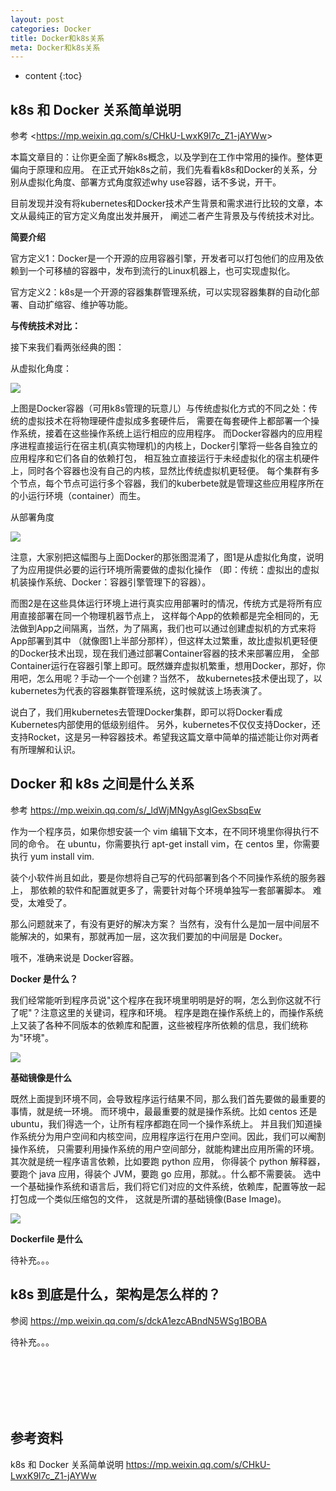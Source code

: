 ```yaml
---
layout: post
categories: Docker
title: Docker和k8s关系
meta: Docker和k8s关系
---
```

* content
{:toc}

## k8s 和 Docker 关系简单说明 

参考 <<https://mp.weixin.qq.com/s/CHkU-LwxK9l7c_Z1-jAYWw>>

本篇文章目的：让你更全面了解k8s概念，以及学到在工作中常用的操作。整体更偏向于原理和应用。
在正式开始k8s之前，我们先看看k8s和Docker的关系，分别从虚拟化角度、部署方式角度叙述why use容器，话不多说，开干。

目前发现并没有将kubernetes和Docker技术产生背景和需求进行比较的文章，本文从最纯正的官方定义角度出发并展开，
阐述二者产生背景及与传统技术对比。

**简要介绍**

官方定义1：Docker是一个开源的应用容器引擎，开发者可以打包他们的应用及依赖到一个可移植的容器中，发布到流行的Linux机器上，也可实现虚拟化。

官方定义2：k8s是一个开源的容器集群管理系统，可以实现容器集群的自动化部署、自动扩缩容、维护等功能。

**与传统技术对比：**

接下来我们看两张经典的图：

从虚拟化角度：

![]({{site.baseurl}}/images/Docker/20240611224934.png)

上图是Docker容器（可用k8s管理的玩意儿）与传统虚拟化方式的不同之处：传统的虚拟技术在将物理硬件虚拟成多套硬件后，
需要在每套硬件上都部署一个操作系统，接着在这些操作系统上运行相应的应用程序。
而Docker容器内的应用程序进程直接运行在宿主机(真实物理机)的内核上，Docker引擎将一些各自独立的应用程序和它们各自的依赖打包，
相互独立直接运行于未经虚拟化的宿主机硬件上，同时各个容器也没有自己的内核，显然比传统虚拟机更轻便。
每个集群有多个节点，每个节点可运行多个容器，我们的kuberbete就是管理这些应用程序所在的小运行环境（container）而生。

从部署角度

![]({{site.baseurl}}/images/Docker/20240611225100.png)

注意，大家别把这幅图与上面Docker的那张图混淆了，图1是从虚拟化角度，说明了为应用提供必要的运行环境所需要做的虚拟化操作
（即：传统：虚拟出的虚拟机装操作系统、Docker：容器引擎管理下的容器）。

而图2是在这些具体运行环境上进行真实应用部署时的情况，传统方式是将所有应用直接部署在同一个物理机器节点上，
这样每个App的依赖都是完全相同的，无法做到App之间隔离，当然，为了隔离，我们也可以通过创建虚拟机的方式来将App部署到其中
（就像图1上半部分那样），但这样太过繁重，故比虚拟机更轻便的Docker技术出现，现在我们通过部署Container容器的技术来部署应用，
全部Container运行在容器引擎上即可。既然嫌弃虚拟机繁重，想用Docker，那好，你用吧，怎么用呢？手动一个一个创建？当然不，
故kubernetes技术便出现了，以kubernetes为代表的容器集群管理系统，这时候就该上场表演了。

说白了，我们用kubernetes去管理Docker集群，即可以将Docker看成Kubernetes内部使用的低级别组件。
另外，kubernetes不仅仅支持Docker，还支持Rocket，这是另一种容器技术。希望我这篇文章中简单的描述能让你对两者有所理解和认识。

## Docker 和 k8s 之间是什么关系

参考 <https://mp.weixin.qq.com/s/_ldWjMNgyAsglGexSbsqEw>

作为一个程序员，如果你想安装一个 vim 编辑下文本，在不同环境里你得执行不同的命令。
在 ubuntu，你需要执行 apt-get install vim，在 centos 里，你需要执行 yum install vim.

装个小软件尚且如此，要是你想将自己写的代码部署到各个不同操作系统的服务器上，
那依赖的软件和配置就更多了，需要针对每个环境单独写一套部署脚本。
难受，太难受了。

那么问题就来了，有没有更好的解决方案？
当然有，没有什么是加一层中间层不能解决的，如果有，那就再加一层，这次我们要加的中间层是 Docker。

哦不，准确来说是 Docker容器。

**Docker 是什么？**

我们经常能听到程序员说"这个程序在我环境里明明是好的啊，怎么到你这就不行了呢"？注意这里的关键词，程序和环境。
程序是跑在操作系统上的，而操作系统上又装了各种不同版本的依赖库和配置，这些被程序所依赖的信息，我们统称为"环境"。

![]({{site.baseurl}}/images/Docker/20240611224310.png)

**基础镜像是什么**

既然上面提到环境不同，会导致程序运行结果不同，那么我们首先要做的最重要的事情，就是统一环境。
而环境中，最最重要的就是操作系统。比如 centos 还是 ubuntu，我们得选一个，让所有程序都跑在同一个操作系统上。
并且我们知道操作系统分为用户空间和内核空间，应用程序运行在用户空间。因此，我们可以阉割操作系统，
只需要利用操作系统的用户空间部分，就能构建出应用所需的环境。其次就是统一程序语言依赖，比如要跑 python 应用，
你得装个 python 解释器，要跑个 java 应用，得装个 JVM，要跑 go 应用，那就。。什么都不需要装。
选中一个基础操作系统和语言后，我们将它们对应的文件系统，依赖库，配置等放一起打包成一个类似压缩包的文件，
这就是所谓的基础镜像(Base Image)。

![]({{site.baseurl}}/images/Docker/20240611224631.png)

**Dockerfile 是什么**

待补充。。。

## k8s 到底是什么，架构是怎么样的？

参阅 <https://mp.weixin.qq.com/s/dckA1ezcABndN5WSg1BOBA>

待补充。。。












<br/><br/><br/><br/><br/>
## 参考资料

k8s 和 Docker 关系简单说明  <https://mp.weixin.qq.com/s/CHkU-LwxK9l7c_Z1-jAYWw>

